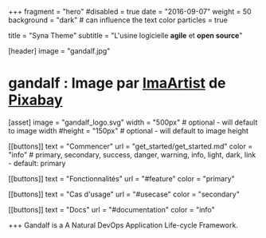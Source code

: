 +++
fragment = "hero"
#disabled = true
date = "2016-09-07"
weight = 50
background = "dark" # can influence the text color
particles = true

title = "Syna Theme"
subtitle = "L'usine logicielle <b>agile</b> et **open source**"

[header]
  image = "gandalf.jpg"
# gandalf : Image par <a href="https://pixabay.com/fr/users/imaartist-11400164/">ImaArtist</a> de <a href="https://pixabay.com/fr/photos/assistant-fum%C3%A9e-dragon-pipe-4662019/">Pixabay</a>

[asset]
  image = "gandalf_logo.svg"
  width = "500px" # optional - will default to image width
  #height = "150px" # optional - will default to image height

[[buttons]]
  text = "Commencer"
  url = "get_started/get_started.md"
  color = "info" # primary, secondary, success, danger, warning, info, light, dark, link - default: primary

[[buttons]]
  text = "Fonctionnalités"
  url = "#feature"
  color = "primary"

[[buttons]]
  text = "Cas d'usage"
  url = "#usecase"
  color = "secondary"

[[buttons]]
  text = "Docs"
  url = "#documentation"
  color = "info"
  
+++
Gandalf is a A Natural DevOps Application Life-cycle Framework.